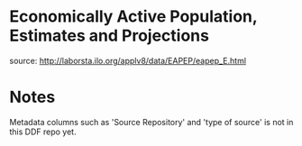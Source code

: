 # Economically Active Population, Estimates and Projections

source: http://laborsta.ilo.org/applv8/data/EAPEP/eapep_E.html

# Notes

Metadata columns such as 'Source Repository' and 'type of source' is not in this DDF repo yet.
